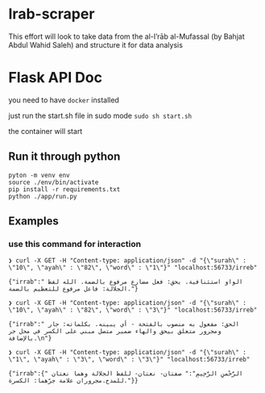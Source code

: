 # Irab-scraper
This effort will look to take data from the al-I’rāb al-Mufassal (by Bahjat Abdul Wahid Saleh) and structure it for data analysis


# Flask API Doc
you need to have `docker` installed

just run the start.sh file in sudo mode
```sudo sh start.sh```

the container will start

## Run it through python
```shell
pyton -m venv env 
source ./env/bin/activate
pip install -r requirements.txt
python ./app/run.py
```

## Examples
### use this command for interaction
```
❯ curl -X GET -H "Content-type: application/json" -d "{\"surah\" : \"10\", \"ayah\" : \"82\", \"word\" : \"1\"}" "localhost:56733/irreb"

{"irrab":" الواو استئنافية. يحق: فعل مضارع مرفوع بالضمة. الله لفظ الجلالة: فاعل مرفوع للتعظيم بالضمة."}
```

```
❯ curl -X GET -H "Content-type: application/json" -d "{\"surah\" : \"10\", \"ayah\" : \"82\", \"word\" : \"3\"}" "localhost:56733/irreb"

{"irrab":" الحق: مفعول به منصوب بالفتحة - أي يبينه. بكلماته: جار ومجرور متعلق بيحق والهاء ضمير متصل مبني على الكسر في محل جر بالإضافة.\n"}
```

```
❯ curl -X GET -H "Content-type: application/json" -d "{\"surah\" : \"1\", \"ayah\" : \"3\", \"word\" : \"3\"}" "localhost:56733/irreb"

{"irrab":{" الرَّحْمنِ الرَّحِيمِ":" صفتان- نعتان- للفظ الجلالة وهما نعتان للمدح.مجروران علامة جرّهما: الكسرة."}}
```